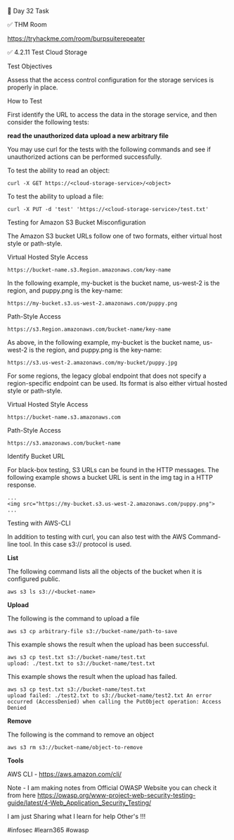 🎯 Day 32 Task


✅ THM Room


https://tryhackme.com/room/burpsuiterepeater


✅ 4.2.11 Test Cloud Storage


Test Objectives

Assess that the access control configuration for the storage services is properly in place.


How to Test

First identify the URL to access the data in the storage service, and then consider the following tests:

**read the unauthorized data**
**upload a new arbitrary file**


You may use curl for the tests with the following commands and see if unauthorized actions can be performed successfully.


To test the ability to read an object:

```
curl -X GET https://<cloud-storage-service>/<object>
```


To test the ability to upload a file:


```
curl -X PUT -d 'test' 'https://<cloud-storage-service>/test.txt'
```

Testing for Amazon S3 Bucket Misconfiguration

The Amazon S3 bucket URLs follow one of two formats, either virtual host style or path-style.


Virtual Hosted Style Access

```
https://bucket-name.s3.Region.amazonaws.com/key-name
```

In the following example, my-bucket is the bucket name, us-west-2 is the region, and puppy.png is the key-name:

```
https://my-bucket.s3.us-west-2.amazonaws.com/puppy.png
```

Path-Style Access

```
https://s3.Region.amazonaws.com/bucket-name/key-name
```

As above, in the following example, my-bucket is the bucket name, us-west-2 is the region, and puppy.png is the key-name:

```
https://s3.us-west-2.amazonaws.com/my-bucket/puppy.jpg
```


For some regions, the legacy global endpoint that does not specify a region-specific endpoint can be used. Its format is also either virtual hosted style or path-style.


Virtual Hosted Style Access

```
https://bucket-name.s3.amazonaws.com
```

Path-Style Access

```
https://s3.amazonaws.com/bucket-name
```


Identify Bucket URL

For black-box testing, S3 URLs can be found in the HTTP messages. The following example shows a bucket URL is sent in the img tag in a HTTP response.
```
...
<img src="https://my-bucket.s3.us-west-2.amazonaws.com/puppy.png">
...
```

Testing with AWS-CLI

In addition to testing with curl, you can also test with the AWS Command-line tool. In this case s3:// protocol is used.

**List**

The following command lists all the objects of the bucket when it is configured public.


```
aws s3 ls s3://<bucket-name>
```

**Upload**

The following is the command to upload a file

```
aws s3 cp arbitrary-file s3://bucket-name/path-to-save
```

This example shows the result when the upload has been successful.

```
aws s3 cp test.txt s3://bucket-name/test.txt
upload: ./test.txt to s3://bucket-name/test.txt
```

This example shows the result when the upload has failed.

```
aws s3 cp test.txt s3://bucket-name/test.txt
upload failed: ./test2.txt to s3://bucket-name/test2.txt An error occurred (AccessDenied) when calling the PutObject operation: Access Denied
```
**Remove**

The following is the command to remove an object

```
aws s3 rm s3://bucket-name/object-to-remove
```

**Tools**

AWS CLI - https://aws.amazon.com/cli/


Note - I am making notes from Official OWASP Website you can check it from here
https://owasp.org/www-project-web-security-testing-guide/latest/4-Web_Application_Security_Testing/ 


I am just Sharing what I learn for help Other's !!!


#infosec #learn365 #owasp 






